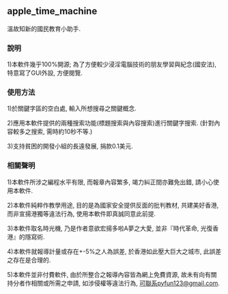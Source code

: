 ## apple_time_machine
溫故知新的國民教育小助手.

### 說明
1)本軟件幾乎100%開源; 為了方便較少浸淫電腦技術的朋友學習與紀念(國安法), 特意寫了GUI外設, 方便閱覽.

### 使用方法
1)於關鍵字區的空白處, 輸入所想搜尋之關鍵概念.

2)應用本軟件提供的兩種搜索功能(標題搜索與內容搜索)進行關鍵字搜索. (針對內容較多之搜索, 需時約10秒不等.)

3)支持貧困的開發小組的長遠發展, 捐款0.1美元.

### 相關聲明
1)本軟件所涉之編程水平有限, 而報章內容繁多, 竭力糾正間亦難免出錯, 請小心使用本軟件.

2)本軟件純粹作教學用途, 目的是為國家安全提供反面的批判教材, 共建美好香港, 而非宣揚港獨等違法行為, 使用本軟件即真誠同意此前提.

3)本軟件取名時光機, 乃是作者意欲宏揚多啦A夢之大愛, 並非『時代革命, 光復香港』的隱寫術.

4)本軟件就報導計量或存在+-5%之人為誤差, 於香港如此壓大巨大之城市, 此誤差之存在是合理的.

5)本軟件並非付費軟件, 由於所整合之報導內容皆為網上免費資源, 故未有向有關持分者作相關或所需之申請, 如涉侵權等違法行為, 可聯系pyfun123@gmail.com.







